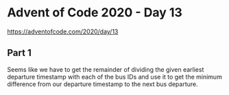 # Advent of Code 2020 - Day 13

https://adventofcode.com/2020/day/13

## Part 1

Seems like we have to get the remainder of dividing the given earliest departure timestamp with each of the bus IDs and use it to get the minimum difference from our departure timestamp to the next bus departure.
